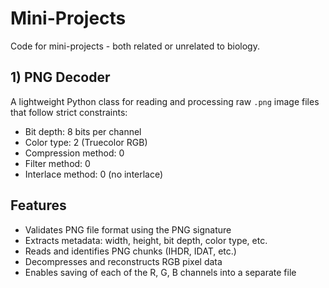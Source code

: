 # Mini-Projects
Code for mini-projects - both related or unrelated to biology.


## 1) PNG Decoder

A lightweight Python class for reading and processing raw `.png` image files that follow strict constraints:

- Bit depth: 8 bits per channel  
- Color type: 2 (Truecolor RGB)  
- Compression method: 0  
- Filter method: 0  
- Interlace method: 0 (no interlace)

## Features

- Validates PNG file format using the PNG signature  
- Extracts metadata: width, height, bit depth, color type, etc.  
- Reads and identifies PNG chunks (IHDR, IDAT, etc.)  
- Decompresses and reconstructs RGB pixel data  
- Enables saving of each of the R, G, B channels into a separate file


